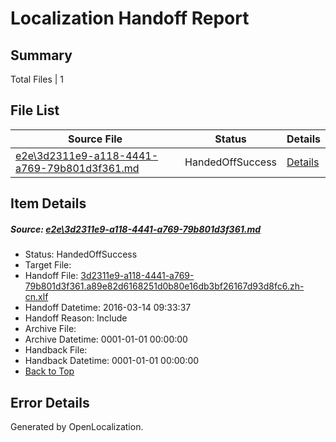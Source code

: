 # <a name='report-top'></a> Localization Handoff Report

## Summary
 Total Files | 1

## File List
 Source File | Status | Details 
 ----------- | ------ | ------- 
 [e2e\3d2311e9-a118-4441-a769-79b801d3f361.md](https://github.com/OpenLocalizationTest/oltest/blob/aad113a7ea495081e034b20f1230e52c3286f1d6/e2e/3d2311e9-a118-4441-a769-79b801d3f361.md) | HandedOffSuccess | [Details](#c5b5c395a48947b6a88478d24c10e65b4966b4011)

## Item Details
##### <a name='c5b5c395a48947b6a88478d24c10e65b4966b4011'></a> Source: [e2e\3d2311e9-a118-4441-a769-79b801d3f361.md](https://github.com/OpenLocalizationTest/oltest/blob/aad113a7ea495081e034b20f1230e52c3286f1d6/e2e/3d2311e9-a118-4441-a769-79b801d3f361.md)
* Status: HandedOffSuccess
* Target File: 
* Handoff File: [3d2311e9-a118-4441-a769-79b801d3f361.a89e82d6168251d0b80e16db3bf26167d93d8fc6.zh-cn.xlf](https://github.com/OpenLocalizationTestOrg/olhandoff/blob/b8c53a3dc2a62d7420091a055238e1f94bd9242f/ol-handoff/OpenLocalizationTestOrg/oltest.zh-cn/yuwzho/ht/3d2311e9-a118-4441-a769-79b801d3f361.a89e82d6168251d0b80e16db3bf26167d93d8fc6.zh-cn.xlf)
* Handoff Datetime: 2016-03-14 09:33:37
* Handoff Reason: Include
* Archive File: 
* Archive Datetime: 0001-01-01 00:00:00
* Handback File: 
* Handback Datetime: 0001-01-01 00:00:00
* [Back to Top](#report-top)


## Error Details

Generated by OpenLocalization.

